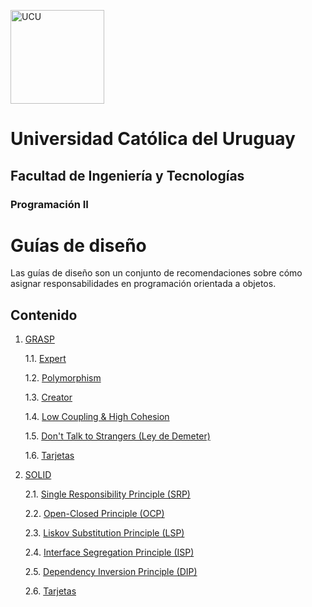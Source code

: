 <img alt="UCU" src="https://www.ucu.edu.uy/plantillas/images/logo_ucu.svg"
width="150"/>

# Universidad Católica del Uruguay

## Facultad de Ingeniería y Tecnologías

### Programación II

# Guías de diseño

Las guías de diseño son un conjunto de recomendaciones sobre cómo asignar
responsabilidades en programación orientada a objetos.

## Contenido

1. [GRASP](./GRASP.md)

    1.1. [Expert](./Expert.md)

    1.2. [Polymorphism](./Polymorphism.md)

    1.3. [Creator](./Creator.md)

    1.4. [Low Coupling & High Cohesion](./LCHC.md)

    1.5. [Don't Talk to Strangers (Ley de Demeter)](Demeter.md)

    1.6. [Tarjetas](./Tarjetas/Patrones/README.md)


2. [SOLID](./SOLID.md)

    2.1. [Single Responsibility Principle (SRP)](./SRP.md)

    2.2. [Open-Closed Principle (OCP)](./OCP.md)

    2.3. [Liskov Substitution Principle (LSP)](./LSP.md)

    2.4. [Interface Segregation Principle (ISP)](./ISP.md)

    2.5. [Dependency Inversion Principle (DIP)](./DIP.md)

    2.6. [Tarjetas](./Tarjetas/Principios/README.md)